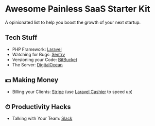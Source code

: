 # Awesome Painless SaaS Starter Kit
A opinionated list to help you boost the growth of your next startup.

## Tech Stuff

- PHP Framework: [Laravel](https://laravel.com/?utm_source=Awesome-Painless-SaaS-Starter-Kit)
- Watching for Bugs: [Sentry](https://sentry.io/?utm_source=Awesome-Painless-SaaS-Starter-Kit)
- Versioning your Code: [BitBucket](https://bitbucket.com/?utm_source=Awesome-Painless-SaaS-Starter-Kit)
- The Server: [DigitalOcean](https://www.digitalocean.com/?utm_source=Awesome-Painless-SaaS-Starter-Kit)

## 💵 Making Money

- Billing your Clients: [Stripe](https://stripe.com/?utm_source=Awesome-Painless-SaaS-Starter-Kit) (use [Laravel Cashier](https://laravel.com/docs/cashier?utm_source=Awesome-Painless-SaaS-Starter-Kit) to speed up)

## ⏱ Productivity Hacks

- Talking with Your Team: [Slack](https://slack.com/?utm_source=Awesome-Painless-SaaS-Starter-Kit)

